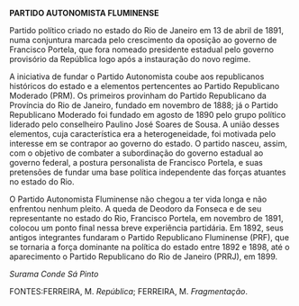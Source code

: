 **PARTIDO AUTONOMISTA FLUMINENSE**

Partido político criado no estado do Rio de Janeiro em 13 de abril de
1891, numa conjuntura marcada pelo crescimento da oposição ao governo de
Francisco Portela, que fora nomeado presidente estadual pelo governo
provisório da República logo após a instauração do novo regime.

A iniciativa de fundar o Partido Autonomista coube aos republicanos
históricos do estado e a elementos pertencentes ao Partido Republicano
Moderado (PRM). Os primeiros provinham do Partido Republicano da
Província do Rio de Janeiro, fundado em novembro de 1888; já o Partido
Republicano Moderado foi fundado em agosto de 1890 pelo grupo político
liderado pelo conselheiro Paulino José Soares de Sousa. A união desses
elementos, cuja característica era a heterogeneidade, foi motivada pelo
interesse em se contrapor ao governo do estado. O partido nasceu, assim,
com o objetivo de combater a subordinação do governo estadual ao governo
federal, a postura personalista de Francisco Portela, e suas pretensões
de fundar uma base política independente das forças atuantes no estado
do Rio.

O Partido Autonomista Fluminense não chegou a ter vida longa e não
enfrentou nenhum pleito. A queda de Deodoro da Fonseca e de seu
representante no estado do Rio, Francisco Portela, em novembro de 1891,
colocou um ponto final nessa breve experiência partidária. Em 1892, seus
antigos integrantes fundaram o Partido Republicano Fluminense (PRF), que
se tornaria a força dominante na política do estado entre 1892 e 1898,
até o aparecimento o Partido Republicano do Rio de Janeiro (PRRJ), em
1899.

*Surama Conde Sá Pinto*

FONTES:FERREIRA, M. *República*; FERREIRA, M. *Fragmentação*.
